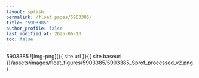 ```yaml
---
layout: splash
permalink: /float_pages/5903385/
title: "5903385"
author_profile: false
last_modified_at: 2025-06-13
toc: false
---
```

 
5903385
![img-png]({{ site.url }}{{ site.baseurl }}/assets/images/float_figures/5903385/5903385_Sprof_processed_v2.png)